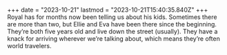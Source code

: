 +++
date = "2023-10-21"
lastmod = "2023-10-21T15:40:35.840Z"
+++
Royal has for months now been telling us about his kids. Sometimes there are more than two, but Ellie and Eva have been there since the beginning. They’re both five years old and live down the street (usually). They have a knack for arriving wherever we’re talking about, which means they’re often world travelers.